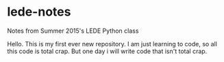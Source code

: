 # lede-notes
Notes from Summer 2015's LEDE Python class


Hello. This is my first ever new repository. I am just learning to code, so all this code is total crap. But one day i will write code that isn't total crap.


